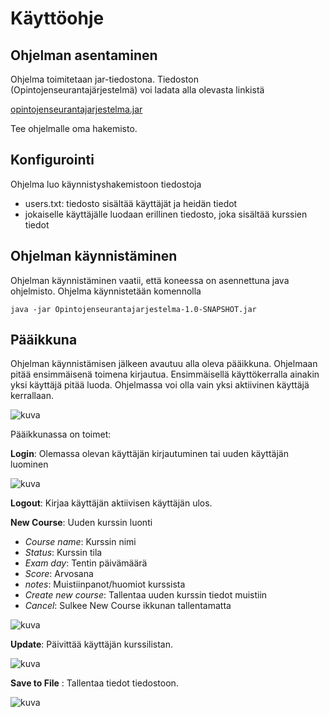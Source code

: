 # Käyttöohje

## Ohjelman asentaminen

Ohjelma toimitetaan jar-tiedostona. Tiedoston (Opintojenseurantajärjestelmä) voi ladata alla olevasta linkistä

[opintojenseurantajarjestelma.jar](https://github.com/forstjoh/ot-harjoitustyo/releases/tag/Loppupalautus)

Tee ohjelmalle oma hakemisto.

## Konfigurointi

Ohjelma luo käynnistyshakemistoon tiedostoja 
- users.txt: tiedosto sisältää käyttäjät ja heidän tiedot	
- jokaiselle käyttäjälle luodaan erillinen tiedosto, joka sisältää kurssien tiedot  

## Ohjelman käynnistäminen

Ohjelman käynnistäminen vaatii, että koneessa on asennettuna java ohjelmisto.
Ohjelma käynnistetään komennolla

	java -jar Opintojenseurantajarjestelma-1.0-SNAPSHOT.jar

## Pääikkuna

Ohjelman käynnistämisen jälkeen avautuu alla oleva pääikkuna. Ohjelmaan pitää ensimmäisenä toimena kirjautua.
Ensimmäisellä käyttökerralla ainakin yksi käyttäjä pitää luoda.
Ohjelmassa voi olla vain yksi aktiivinen käyttäjä kerrallaan.

![kuva](https://github.com/forstjoh/ot-harjoitustyo/blob/master/ot-harjoitustyo-master/Opintojenseurantajarjestelma/dokumentointi/kuvat/newuser.png)

Pääikkunassa on toimet:
 
**Login**: Olemassa olevan käyttäjän kirjautuminen tai uuden käyttäjän luominen

![kuva](https://github.com/forstjoh/ot-harjoitustyo/blob/master/ot-harjoitustyo-master/Opintojenseurantajarjestelma/dokumentointi/kuvat/login.png)

**Logout**: Kirjaa käyttäjän aktiivisen käyttäjän ulos.

**New Course**: Uuden kurssin luonti
- *Course name*: Kurssin nimi
- *Status*: Kurssin tila
- *Exam day*: Tentin päivämäärä
- *Score*: Arvosana
- *notes*: Muistiinpanot/huomiot kurssista
- *Create new course*: Tallentaa uuden kurssin tiedot muistiin
- *Cancel*: Sulkee New Course ikkunan tallentamatta

![kuva](https://github.com/forstjoh/ot-harjoitustyo/blob/master/ot-harjoitustyo-master/Opintojenseurantajarjestelma/dokumentointi/kuvat/Kurssinluominen.png)

**Update**: Päivittää käyttäjän kurssilistan.

![kuva](https://github.com/forstjoh/ot-harjoitustyo/blob/master/ot-harjoitustyo-master/Opintojenseurantajarjestelma/dokumentointi/kuvat/Kurssit.png)

**Save to File** : Tallentaa tiedot tiedostoon.

![kuva](https://github.com/forstjoh/ot-harjoitustyo/blob/master/ot-harjoitustyo-master/Opintojenseurantajarjestelma/dokumentointi/kuvat/Save.png)




